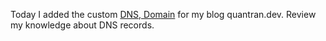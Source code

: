 Today I added the custom [DNS, Domain](../notes/DNS,%20Domain.md) for my blog quantran.dev. Review my knowledge about DNS records.
